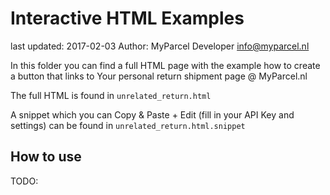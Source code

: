 # Interactive HTML Examples

last updated: 2017-02-03
Author: MyParcel Developer <info@myparcel.nl>

In this folder you can find a full HTML page with the example how to create a button that links to Your personal return shipment page @ MyParcel.nl

The full HTML is found in ```unrelated_return.html```  

A snippet which you can Copy & Paste + Edit (fill in your API Key and settings) can be found in ```unrelated_return.html.snippet```

## How to use

TODO:
